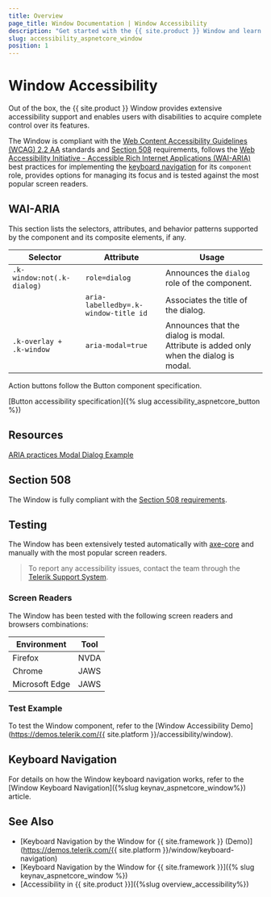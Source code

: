 ```yaml
---
title: Overview
page_title: Window Documentation | Window Accessibility
description: "Get started with the {{ site.product }} Window and learn about its accessibility support for WAI-ARIA, Section 508, and WCAG 2.2."
slug: accessibility_aspnetcore_window
position: 1
---
```


# Window Accessibility

Out of the box, the {{ site.product }} Window provides extensive accessibility support and enables users with disabilities to acquire complete control over its features.

The Window is compliant with the [Web Content Accessibility Guidelines (WCAG) 2.2 AA](https://www.w3.org/TR/WCAG22/) standards and [Section 508](https://www.section508.gov/) requirements, follows the [Web Accessibility Initiative - Accessible Rich Internet Applications (WAI-ARIA)](https://www.w3.org/WAI/ARIA/apg/) best practices for implementing the [keyboard navigation](#keyboard-navigation) for its `component` role, provides options for managing its focus and is tested against the most popular screen readers.

## WAI-ARIA

This section lists the selectors, attributes, and behavior patterns supported by the component and its composite elements, if any.

| Selector | Attribute | Usage |
| -------- | --------- | ----- |
| `.k-window:not(.k-dialog)` | `role=dialog` | Announces the `dialog` role of the component. |
|  | `aria-labelledby=.k-window-title id` | Associates the title of the dialog. |
| `.k-overlay + .k-window` | `aria-modal=true` | Announces that the dialog is modal. Attribute is added only when the dialog is modal. |

Action buttons follow the Button component specification.

[Button accessibility specification]({% slug accessibility_aspnetcore_button %})

## Resources

[ARIA practices Modal Dialog Example](https://www.w3.org/WAI/ARIA/apg/example-index/dialog-modal/dialog)

## Section 508

The Window is fully compliant with the [Section 508 requirements](https://www.section508.gov/).

## Testing

The Window has been extensively tested automatically with [axe-core](https://github.com/dequelabs/axe-core) and manually with the most popular screen readers.

> To report any accessibility issues, contact the team through the [Telerik Support System](https://www.telerik.com/account/support-center).

### Screen Readers

The Window has been tested with the following screen readers and browsers combinations:

| Environment | Tool |
| ----------- | ---- |
| Firefox | NVDA |
| Chrome | JAWS |
| Microsoft Edge | JAWS |

### Test Example

To test the Window component, refer to the [Window Accessibility Demo](https://demos.telerik.com/{{ site.platform }}/accessibility/window).

## Keyboard Navigation

For details on how the Window keyboard navigation works, refer to the [Window Keyboard Navigation]({%slug keynav_aspnetcore_window%}) article.

## See Also

* [Keyboard Navigation by the Window for {{ site.framework }} (Demo)](https://demos.telerik.com/{{ site.platform }}/window/keyboard-navigation)
* [Keyboard Navigation by the Window for {{ site.framework }}]({% slug keynav_aspnetcore_window %})
* [Accessibility in {{ site.product }}]({%slug overview_accessibility%})